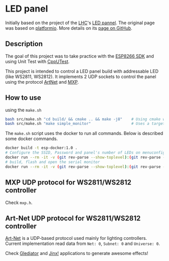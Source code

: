 # LED panel

Initially based on the project of the [LHC](www.lhc.net.br)'s [LED pannel](https://lhc.net.br/w/index.php?title=Painel_de_LED).
The original page was based on [platformio](https://platformio.org/). More details on its [page on GitHub](https://github.com/lhc/nodeLHC_WS2811_LED_Controller).

## Description

The goal of this project was to take practice with the [ESP8266 SDK](https://docs.espressif.com/projects/esp8266-rtos-sdk/en/latest/get-started/)
and using Unit Test with [CppUTest](https://cpputest.github.io/).

This project is intended to control a LED panel build with addressable LED (like WS2811, WS2812).
It implements 2 UDP sockets to control the panel using the protocol [ArtNet](https://en.wikipedia.org/wiki/Art-Net) and [MXP](https://github.com/Jeija/WS2811LEDMatrix).

## How to use

using the `make.sh`
```bash
bash src/make.sh "cd build/ && cmake .. && make -j8"    # Using cmake will generate the compile_commands.json
bash src/make.sh "make simple_monitor"                  # Uses a target of the make file 
```

The `make.sh` script uses the docker to run all commands. Below is described some docker commands.

```bash
docker build -t esp-docker:1.0 .
# Configure the SSID, Password and panel's number of LEDs on menuconfig
docker run --rm -it -v (git rev-parse --show-toplevel):(git rev-parse --show-toplevel) --device=/dev/ttyUSB0 --workdir (git rev-parse --show-toplevel)/src esp-docker:1.0 bash -c "make menuconfig"
# build, flash and open the serial monitor
docker run --rm -it -v (git rev-parse --show-toplevel):(git rev-parse --show-toplevel) --device=/dev/ttyUSB0 --workdir (git rev-parse --show-toplevel)/src esp-docker:1.0 bash -c "make flash monitor"
```

## MXP UDP protocol for WS2811/WS2812 controller

Check ```mxp.h```.

## Art-Net UDP protocol for WS2811/WS2812 controller

[Art-Net](https://en.wikipedia.org/wiki/Art-Net) is a UDP-based protocol used mainly for lighting controllers. Current implementation read data from ```Net: 0```, ```Subnet: 0``` and ```Universe: 0```. 

Check [Glediator](http://www.solderlab.de/index.php/software/glediator) and [Jinx!](http://www.live-leds.de/) applications to generate awesome effects!

